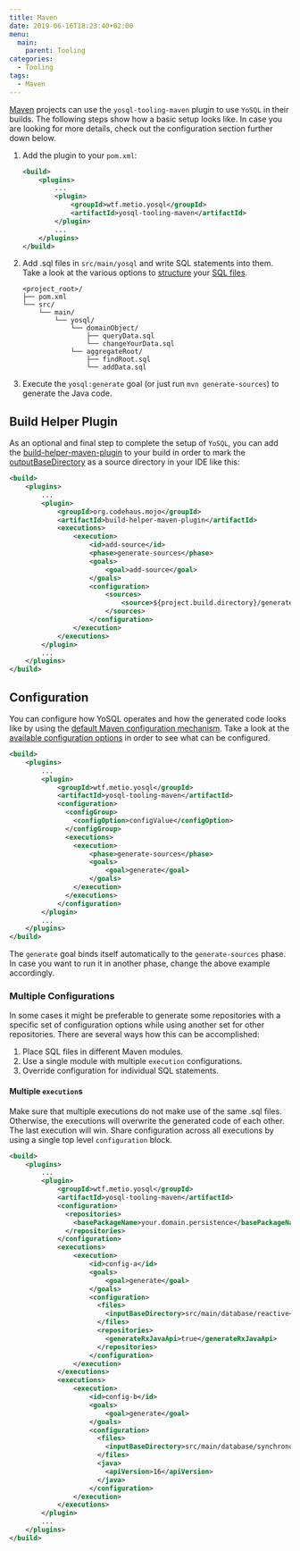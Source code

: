 ```yaml
---
title: Maven
date: 2019-06-16T18:23:40+02:00
menu:
  main:
    parent: Tooling
categories:
  - Tooling
tags:
  - Maven
---
```


[Maven](https://maven.apache.org/) projects can use the `yosql-tooling-maven` plugin to use `YoSQL` in their builds. The following steps show how a basic setup looks like. In case you are looking for more details, check out the configuration section further down below.

1. Add the plugin to your `pom.xml`:
    ```xml
    <build>
        <plugins>
            ...
            <plugin>
                <groupId>wtf.metio.yosql</groupId>
                <artifactId>yosql-tooling-maven</artifactId>
            </plugin>
            ...
        </plugins>
    </build>
    ```
2. Add .sql files in `src/main/yosql` and write SQL statements into them. Take a look at the various options to [structure](/sql/structure/) your [SQL files](/sql/sql-files/).
    ```
    <project_root>/
    ├── pom.xml
    └── src/
        └── main/
            └── yosql/
                └── domainObject/
                    ├── queryData.sql
                    └── changeYourData.sql
                └── aggregateRoot/
                    ├── findRoot.sql
                    └── addData.sql
    ```
3. Execute the `yosql:generate` goal (or just run `mvn generate-sources`) to generate the Java code.

## Build Helper Plugin

As an optional and final step to complete the setup of `YoSQL`, you can add the [build-helper-maven-plugin](https://www.mojohaus.org/build-helper-maven-plugin/) to your build in order to mark the [outputBaseDirectory](/configuration/files/outputbasedirectory/) as a source directory in your IDE like this:

```xml
<build>
    <plugins>
        ...
        <plugin>
            <groupId>org.codehaus.mojo</groupId>
            <artifactId>build-helper-maven-plugin</artifactId>
            <executions>
                <execution>
                    <id>add-source</id>
                    <phase>generate-sources</phase>
                    <goals>
                        <goal>add-source</goal>
                    </goals>
                    <configuration>
                        <sources>
                            <source>${project.build.directory}/generated-sources/yosql</source>
                        </sources>
                    </configuration>
                </execution>
            </executions>
        </plugin>
        ...
    </plugins>
</build>
```

## Configuration

You can configure how YoSQL operates and how the generated code looks like by using the [default Maven configuration 
mechanism](https://maven.apache.org/guides/mini/guide-configuring-plugins.html). Take a look at the [available configuration options](/configuration/) in order to see what can be configured.

```xml
<build>
    <plugins>
        ...
        <plugin>
            <groupId>wtf.metio.yosql</groupId>
            <artifactId>yosql-tooling-maven</artifactId>
            <configuration>
              <configGroup>
                <configOption>configValue</configOption>
              </configGroup>
              <executions>
                <execution>
                    <phase>generate-sources</phase>
                    <goals>
                        <goal>generate</goal>
                    </goals>
                </execution>
              </executions>
            </configuration>
        </plugin>
        ...
    </plugins>
</build>
```

The `generate` goal binds itself automatically to the `generate-sources` phase. In case you want to run it in another phase, change the above example accordingly.

### Multiple Configurations

In some cases it might be preferable to generate some repositories with a specific set of configuration options while using another set for other repositories. There are several ways how this can be accomplished:

1. Place SQL files in different Maven modules.
2. Use a single module with multiple `execution` configurations.
3. Override configuration for individual SQL statements.

#### Multiple `execution`s

Make sure that multiple executions do not make use of the same .sql files. Otherwise, the executions will overwrite 
the generated code of each other. The last execution will win. Share configuration across all executions by using a single top level `configuration` block.

```xml
<build>
    <plugins>
        ...
        <plugin>
            <groupId>wtf.metio.yosql</groupId>
            <artifactId>yosql-tooling-maven</artifactId>
            <configuration>
              <repositories>
                <basePackageName>your.domain.persistence</basePackageName>
              </repositories>
            </configuration>
            <executions>
                <execution>
                    <id>config-a</id>
                    <goals>
                        <goal>generate</goal>
                    </goals>
                    <configuration>
                      <files>
                        <inputBaseDirectory>src/main/database/reactive</inputBaseDirectory>
                      </files>
                      <repositories>
                        <generateRxJavaApi>true</generateRxJavaApi>
                      </repositories>
                    </configuration>
                </execution>
            </executions>
            <executions>
                <execution>
                    <id>config-b</id>
                    <goals>
                        <goal>generate</goal>
                    </goals>
                    <configuration>
                      <files>
                        <inputBaseDirectory>src/main/database/synchronous</inputBaseDirectory>
                      </files>
                      <java>
                        <apiVersion>16</apiVersion>
                      </java>
                    </configuration>
                </execution>
            </executions>
        </plugin>
        ...
    </plugins>
</build>
```
